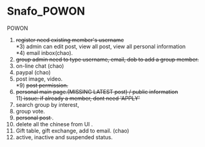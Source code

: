 # Snafo_POWON
POWON

1) <strike>register need existing member's username </strike></br>
*3) admin can edit post, view all post, view all personal information </br>
*4) email inbox(chao).  </br>
5) <strike>group admin need to type username, email, dob to add a group member. </strike> </br>
6) on-line chat (chao) </br>
7) paypal	(chao) </br>
8) post image, video.  </br>
*9) <strike>post permission.  </strike></br>
10) <strike>personal main page.(MISSING LATEST post) / public information </strike> </br>
11)<strike> issue: if already a member, dont need 'APPLY'</strike> </br>
12) search group by interest,  </br>
13) group vote.  </br>
14) <strike>personal post </strike>. </br>
15) delete all the chinese from UI .</br>
16) Gift table, gift exchange, add to email. (chao) </br>
17) active, inactive and suspended status.</br>
